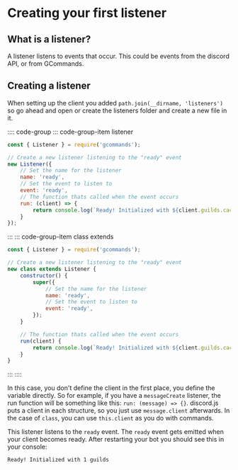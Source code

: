 # Creating your first listener

## What is a listener?

A listener listens to events that occur. This could be events from the discord API, or from GCommands.

## Creating a listener

When setting up the client you added `path.join(__dirname, 'listeners')` so go ahead and open or create the listeners folder and create a new file in it.

:::: code-group
::: code-group-item listener

```js
const { Listener } = require('gcommands');

// Create a new listener listening to the "ready" event
new Listener({
	// Set the name for the listener
	name: 'ready',
	// Set the event to listen to
	event: 'ready',
	// The function thats called when the event occurs
	run: (client) => {
		return console.log(`Ready! Initialized with ${client.guilds.cache.size} guilds`);
	}
});

```

:::
::: code-group-item class extends

```js
const { Listener } = require('gcommands');

// Create a new listener listening to the "ready" event
new class extends Listener {
	constructor() {
		super({
			// Set the name for the listener
			name: 'ready',
			// Set the event to listen to
			event: 'ready',
		});
	}

	// The function thats called when the event occurs
	run(client) {
		return console.log(`Ready! Initialized with ${client.guilds.cache.size} guilds`);
	}
}
```

:::
::::

In this case, you don't define the client in the first place, you define the variable directly. So for example, if you have a `messageCreate` listener, the run function will be something like this: `run: (message) => {}`. discord.js puts a client in each structure, so you just use `message.client` afterwards. In the case of `class`, you can use `this.client` as you do with commands.

This listener listens to the `ready` event. The `ready` event gets emitted when your client becomes ready. After restarting your bot you should see this in your console:

```sh:no-line-numbers
Ready! Initialized with 1 guilds
```
